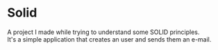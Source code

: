 # Solid

A project I made while trying to understand some SOLID principles.  
It's a simple application that creates an user and sends them an e-mail.
